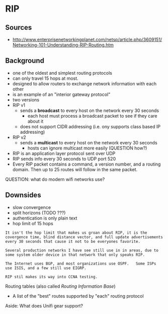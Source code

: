 # RIP

## Sources

- http://www.enterprisenetworkingplanet.com/netsp/article.php/3609151/Networking-101-Understanding-RIP-Routing.htm

## Background

- one of the oldest and simplest routing protocols
- can only travel 15 hops at most.
- designed to allow routers to exchange network information with each other
- is an example of an "interior gateway protocol"
- two versions
- RIP v1
    - sends a **broadcast** to every host on the network every 30 seconds
        - each host must process a broadcast packet to see if they care about it
    - does not support CIDR addressing (i.e. ony supports class based IP
      addressing)
- RIP v2
    - sends a **multicast** to every host on the network every 30 seconds
        - hosts can ignore multicast more easily (QUESTION how?)
- RIP is an application layer protocol sent over UDP
- RIP sends info every 30 seconds to UDP port 520
- Every RIP packet contains a command, a version number, and a routing domain.
  Then up to 25 routes will follow in the same packet.

QUESTION: what do modern wifi networks use?

## Downsides

- slow convergence
- split horizons (TODO ???)
- authentication is only plain text
- hop limit of 15 hops

```
It isn't the hop limit that makes us groan about RIP, it is the covergence time, blind distance vector, and full update advertisements every 30 seconds that cause it not to be everyones favorite.

Several production networks I have see still use in in areas, due to some system older device in that network that only speaks RIP.

The Internet uses BGP, and most organizations use OSPF.   Some ISPs use ISIS, and a few still use EIGRP.

RIP stil makes its way into CCNA testing.
```

Routing tables (also called _Routing Information Base_)

- A list of the "best" routes supported by "each" routing protocol

Aside: What does Unifi gear support?
